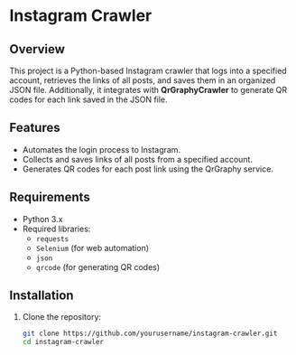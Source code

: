 # Instagram Crawler

## Overview
This project is a Python-based Instagram crawler that logs into a specified account, retrieves the links of all posts, and saves them in an organized JSON file. Additionally, it integrates with **QrGraphyCrawler** to generate QR codes for each link saved in the JSON file.

## Features
- Automates the login process to Instagram.
- Collects and saves links of all posts from a specified account.
- Generates QR codes for each post link using the QrGraphy service.

## Requirements
- Python 3.x
- Required libraries:
  - `requests`
  - `Selenium` (for web automation)
  - `json`
  - `qrcode` (for generating QR codes)

## Installation
1. Clone the repository:
   ```bash
   git clone https://github.com/yourusername/instagram-crawler.git
   cd instagram-crawler
